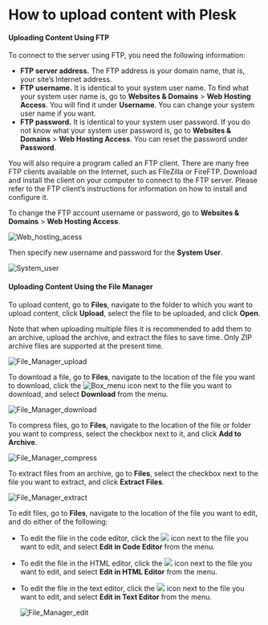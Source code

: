 # How to upload content with Plesk



#### Uploading Content Using FTP <a id="Uploading_Content_Using_FTP"></a>

To connect to the server using FTP, you need the following information:

* **FTP server address.** The FTP address is your domain name, that is, your site’s Internet address.
* **FTP username.** It is identical to your system user name. To find what your system user name is, go to **Websites & Domains** &gt; **Web Hosting Access**. You will find it under **Username**. You can change your system user name if you want.
* **FTP password.** It is identical to your system user password. If you do not know what your system user password is, go to **Websites & Domains** &gt; **Web Hosting Access**. You can reset the password under **Password**.

You will also require a program called an FTP client. There are many free FTP clients available on the Internet, such as FileZilla or FireFTP. Download and install the client on your computer to connect to the FTP server. Please refer to the FTP client’s instructions for information on how to install and configure it.

To change the FTP account username or password, go to **Websites & Domains** &gt; **Web Hosting Access**.

![Web\_hosting\_acess](https://docs.plesk.com/en-US/onyx/quick-start-guide/images/77076.png)

Then specify new username and password for the **System User**.

![System\_user](https://docs.plesk.com/en-US/onyx/quick-start-guide/images/77077.png)

#### Uploading Content Using the File Manager <a id="Uploading_Content_Using_the_File_Manager"></a>

To upload content, go to **Files**, navigate to the folder to which you want to upload content, click **Upload**, select the file to be uploaded, and click **Open**.

Note that when uploading multiple files it is recommended to add them to an archive, upload the archive, and extract the files to save time. Only ZIP archive files are supported at the present time.

![File\_Manager\_upload](https://docs.plesk.com/en-US/onyx/quick-start-guide/images/77079.png)

To download a file, go to **Files**, navigate to the location of the file you want to download, click the ![Box\_menu](https://docs.plesk.com/en-US/onyx/quick-start-guide/images/74839.png) icon next to the file you want to download, and select **Download** from the menu.

![File\_Manager\_download](https://docs.plesk.com/en-US/onyx/quick-start-guide/images/77080.png)

To compress files, go to **Files**, navigate to the location of the file or folder you want to compress, select the checkbox next to it, and click **Add to Archive**.

![File\_Manager\_compress](https://docs.plesk.com/en-US/onyx/quick-start-guide/images/77081.png)

To extract files from an archive, go to **Files**, select the checkbox next to the file you want to extract, and click **Extract Files**.

![File\_Manager\_extract](https://docs.plesk.com/en-US/onyx/quick-start-guide/images/77082.png)

To edit files, go to **Files**, navigate to the location of the file you want to edit, and do either of the following:

* To edit the file in the code editor, click the ![](https://docs.plesk.com/en-US/onyx/quick-start-guide/images/74840.png) icon next to the file you want to edit, and select **Edit in Code Editor** from the menu.
* To edit the file in the HTML editor, click the ![](https://docs.plesk.com/en-US/onyx/quick-start-guide/images/74840.png) icon next to the file you want to edit, and select **Edit in HTML Editor** from the menu.
* To edit the file in the text editor, click the ![](https://docs.plesk.com/en-US/onyx/quick-start-guide/images/74841.png) icon next to the file you want to edit, and select **Edit in Text Editor** from the menu.

  ![File\_Manager\_edit](https://docs.plesk.com/en-US/onyx/quick-start-guide/images/77083.png)

